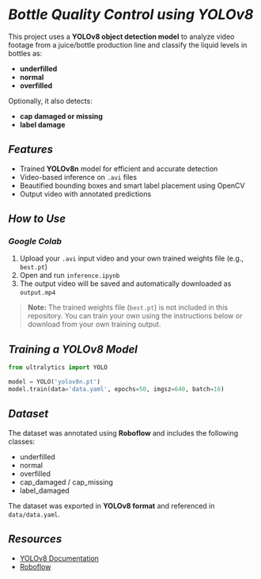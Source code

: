 # **_Bottle Quality Control using YOLOv8_**

This project uses a **YOLOv8 object detection model** to analyze video footage from a juice/bottle production line and classify the liquid levels in bottles as:
- **underfilled**
- **normal**
- **overfilled**

Optionally, it also detects:
- **cap damaged or missing**
- **label damage**

## **_Features_**

- Trained **YOLOv8n** model for efficient and accurate detection
- Video-based inference on `.avi` files
- Beautified bounding boxes and smart label placement using OpenCV
- Output video with annotated predictions

## **_How to Use_**

### _Google Colab_

1. Upload your `.avi` input video and your own trained weights file (e.g., `best.pt`)  
2. Open and run `inference.ipynb`  
3. The output video will be saved and automatically downloaded as `output.mp4`

> **Note:** The trained weights file (`best.pt`) is not included in this repository. You can train your own using the instructions below or download from your own training output.

## **_Training a YOLOv8 Model_**

```python
from ultralytics import YOLO

model = YOLO('yolov8n.pt')
model.train(data='data.yaml', epochs=50, imgsz=640, batch=16)
```

## **_Dataset_**

The dataset was annotated using **Roboflow** and includes the following classes:
- underfilled
- normal
- overfilled
- cap_damaged / cap_missing
- label_damaged

The dataset was exported in **YOLOv8 format** and referenced in `data/data.yaml`.

## **_Resources_**

- [YOLOv8 Documentation](https://docs.ultralytics.com/)
- [Roboflow](https://roboflow.com)
